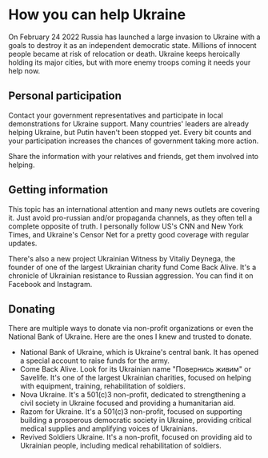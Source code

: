 # How you can help Ukraine

On February 24 2022 Russia has launched a large invasion to Ukraine with a goals to destroy it as an independent democratic state. Millions of innocent people became at risk of relocation or death. Ukraine keeps heroically holding its major cities, but with more enemy troops coming it needs your help now.

## Personal participation

Contact your government representatives and participate in local demonstrations for Ukraine support. Many countries' leaders are already helping Ukraine, but Putin haven't been stopped yet. Every bit counts and your participation increases the chances of government taking more action.

Share the information with your relatives and friends, get them involved into helping.

## Getting information

This topic has an international attention and many news outlets are covering it. Just avoid pro-russian and/or propaganda channels, as they often tell a complete opposite of truth. I personally follow US's CNN and New York Times, and Ukraine's Censor Net for a pretty good coverage with regular updates.

There's also a new project Ukrainian Witness by Vitaliy Deynega, the founder of one of the largest Ukrainian charity fund Come Back Alive. It's a chronicle of Ukrainian resistance to Russian aggression. You can find it on Facebook and Instagram.

## Donating

There are multiple ways to donate via non-profit organizations or even the National Bank of Ukraine. Here are the ones I knew and trusted to donate.
* National Bank of Ukraine, which is Ukraine's central bank. It has opened a special account to raise funds for the army.
* Come Back Alive. Look for its Ukrainian name "Повернись живим" or Savelife. It's one of the largest Ukrainian charities, focused on helping with equipment, training, rehabilitation of soldiers.
* Nova Ukraine. It's a 501(c)3 non-profit, dedicated to strengthening a civil society in Ukraine focused and providing a humanitarian aid.
* Razom for Ukraine. It's a 501(c)3 non-profit, focused on supporting building a prosperous democratic society in Ukraine, providing critical medical supplies and amplifying voices of Ukrainians.
* Revived Soldiers Ukraine. It's a non-profit, focused on providing aid to Ukrainian people, including medical rehabilitation of soldiers.
